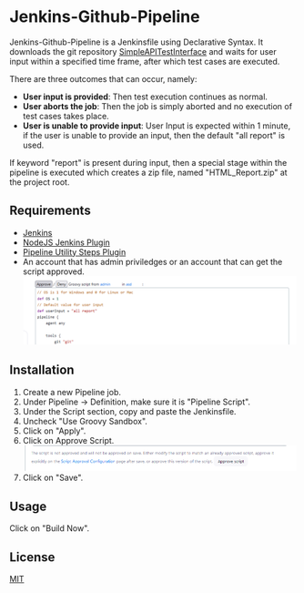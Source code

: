 # Jenkins-Github-Pipeline

Jenkins-Github-Pipeline is a Jenkinsfile using Declarative Syntax. It downloads the git repository [SimpleAPITestInterface](https://github.com/rathorsunpreet/SimpleAPITestInterface) and waits for user input within a specified time frame, after which test cases are executed.

There are three outcomes that can occur, namely:
* **User input is provided**: Then test execution continues as normal.
* **User aborts the job**: Then the job is simply aborted and no execution of test cases takes place.
* **User is unable to provide input**: User Input is expected within 1 minute, if the user is unable to provide an input, then the default "all report" is used.

If keyword "report" is present during input, then a special stage within the pipeline is executed which creates a zip file, named "HTML_Report.zip" at the project root.

## Requirements
* [Jenkins](https://www.jenkins.io/)
* [NodeJS Jenkins Plugin](https://plugins.jenkins.io/nodejs/)
* [Pipeline Utility Steps Plugin](https://plugins.jenkins.io/pipeline-utility-steps/)
* An account that has admin priviledges or an account that can get the script approved. ![Script Approval Screen](https://github.com/rathorsunpreet/Jenkins-Github-Pipeline/blob/master/Images/Script_Approval_2.PNG "Script Approval Screen")

## Installation

1. Create a new Pipeline job.
2. Under Pipeline -> Definition, make sure it is "Pipeline Script".
3. Under the Script section, copy and paste the Jenkinsfile.
4. Uncheck "Use Groovy Sandbox".
5. Click on "Apply".
6. Click on Approve Script. ![Script Approval Configuration Pipeline Screen](https://github.com/rathorsunpreet/Jenkins-Github-Pipeline/blob/master/Images/Script_Approval.PNG "Script Approval Configuration Pipeline Screen")
7. Click on "Save".  

## Usage
Click on "Build Now".

## License

[MIT](https://choosealicense.com/licenses/mit/)